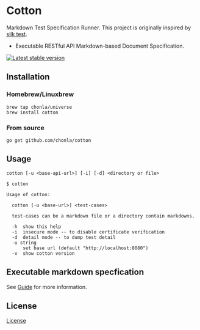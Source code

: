 # Cotton

Markdown Test Specification Runner. This project is originally inspired by [silk test](https://github.com/matryer/silk).

* Executable RESTful API Markdown-based Document Specification.

[![Latest stable version](https://img.shields.io/badge/stable-0.1.24-green.svg)](https://github.com/chonla/cotton/releases)

## Installation

### Homebrew/Linuxbrew

```
brew tap chonla/universe
brew install cotton
```

### From source

```
go get github.com/chonla/cotton
```

## Usage

```
cotton [-u <base-api-url>] [-i] [-d] <directory or file>
```

```
$ cotton

Usage of cotton:

  cotton [-u <base-url>] <test-cases>

  test-cases can be a markdown file or a directory contain markdowns.

  -h  show this help
  -i  insecure mode -- to disable certificate verification
  -d  detail mode -- to dump test detail
  -u string
      set base url (default "http://localhost:8080")
  -v  show cotton version
```

## Executable markdown specfication

See [Guide](./guide) for more information.

## License

[License](LICENSE.txt)